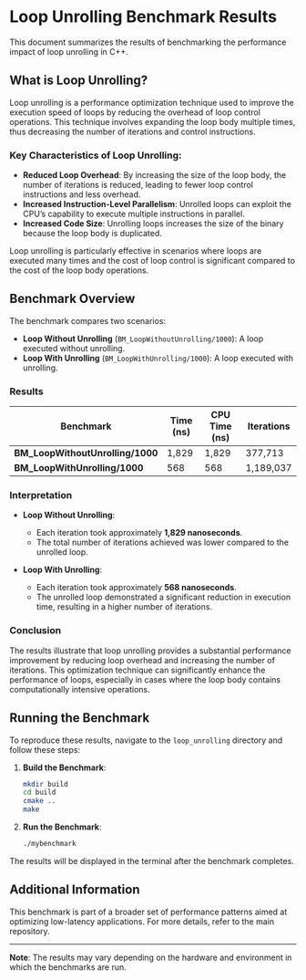 # Loop Unrolling Benchmark Results

This document summarizes the results of benchmarking the performance impact of loop unrolling in C++.

## What is Loop Unrolling?

Loop unrolling is a performance optimization technique used to improve the execution speed of loops by reducing the overhead of loop control operations. This technique involves expanding the loop body multiple times, thus decreasing the number of iterations and control instructions.

### Key Characteristics of Loop Unrolling:
- **Reduced Loop Overhead**: By increasing the size of the loop body, the number of iterations is reduced, leading to fewer loop control instructions and less overhead.
- **Increased Instruction-Level Parallelism**: Unrolled loops can exploit the CPU’s capability to execute multiple instructions in parallel.
- **Increased Code Size**: Unrolling loops increases the size of the binary because the loop body is duplicated.

Loop unrolling is particularly effective in scenarios where loops are executed many times and the cost of loop control is significant compared to the cost of the loop body operations.

## Benchmark Overview

The benchmark compares two scenarios:

- **Loop Without Unrolling** (`BM_LoopWithoutUnrolling/1000`): A loop executed without unrolling.
- **Loop With Unrolling** (`BM_LoopWithUnrolling/1000`): A loop executed with unrolling.

### Results

| Benchmark                        | Time (ns) | CPU Time (ns) | Iterations |
|----------------------------------|-----------|---------------|------------|
| **BM_LoopWithoutUnrolling/1000**  | 1,829     | 1,829         | 377,713    |
| **BM_LoopWithUnrolling/1000**     | 568       | 568           | 1,189,037  |

### Interpretation

- **Loop Without Unrolling**:
  - Each iteration took approximately **1,829 nanoseconds**.
  - The total number of iterations achieved was lower compared to the unrolled loop.

- **Loop With Unrolling**:
  - Each iteration took approximately **568 nanoseconds**.
  - The unrolled loop demonstrated a significant reduction in execution time, resulting in a higher number of iterations.

### Conclusion

The results illustrate that loop unrolling provides a substantial performance improvement by reducing loop overhead and increasing the number of iterations. This optimization technique can significantly enhance the performance of loops, especially in cases where the loop body contains computationally intensive operations.

## Running the Benchmark

To reproduce these results, navigate to the `loop_unrolling` directory and follow these steps:

1. **Build the Benchmark**:
    ```bash
    mkdir build
    cd build
    cmake ..
    make
    ```

2. **Run the Benchmark**:
    ```bash
    ./mybenchmark
    ```

The results will be displayed in the terminal after the benchmark completes.

## Additional Information

This benchmark is part of a broader set of performance patterns aimed at optimizing low-latency applications. For more details, refer to the main repository.

---

**Note**: The results may vary depending on the hardware and environment in which the benchmarks are run.
